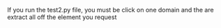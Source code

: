 If you run the test2.py file, you must be click on one domain and the are extract all off the element you request
